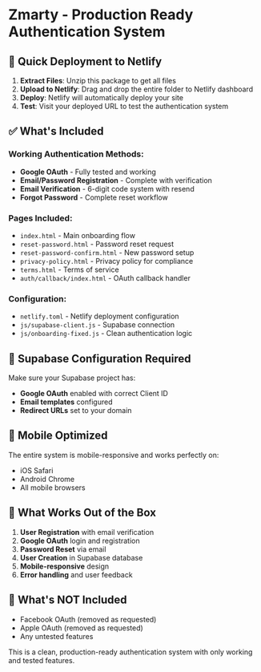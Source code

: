 # Zmarty - Production Ready Authentication System

## 🚀 Quick Deployment to Netlify

1. **Extract Files**: Unzip this package to get all files
2. **Upload to Netlify**: Drag and drop the entire folder to Netlify dashboard
3. **Deploy**: Netlify will automatically deploy your site
4. **Test**: Visit your deployed URL to test the authentication system

## ✅ What's Included

### **Working Authentication Methods:**
- **Google OAuth** - Fully tested and working
- **Email/Password Registration** - Complete with verification
- **Email Verification** - 6-digit code system with resend
- **Forgot Password** - Complete reset workflow

### **Pages Included:**
- `index.html` - Main onboarding flow
- `reset-password.html` - Password reset request
- `reset-password-confirm.html` - New password setup
- `privacy-policy.html` - Privacy policy for compliance
- `terms.html` - Terms of service
- `auth/callback/index.html` - OAuth callback handler

### **Configuration:**
- `netlify.toml` - Netlify deployment configuration
- `js/supabase-client.js` - Supabase connection
- `js/onboarding-fixed.js` - Clean authentication logic

## 🔧 Supabase Configuration Required

Make sure your Supabase project has:
- **Google OAuth** enabled with correct Client ID
- **Email templates** configured
- **Redirect URLs** set to your domain

## 📱 Mobile Optimized

The entire system is mobile-responsive and works perfectly on:
- iOS Safari
- Android Chrome
- All mobile browsers

## 🎯 What Works Out of the Box

1. **User Registration** with email verification
2. **Google OAuth** login and registration
3. **Password Reset** via email
4. **User Creation** in Supabase database
5. **Mobile-responsive** design
6. **Error handling** and user feedback

## 🚫 What's NOT Included

- Facebook OAuth (removed as requested)
- Apple OAuth (removed as requested)
- Any untested features

This is a clean, production-ready authentication system with only working and tested features.
